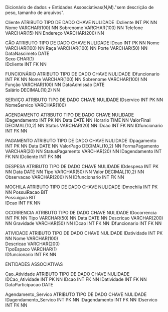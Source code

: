Dicionário de dados + Entidades Assosciativas(N,M)."sem descrição de peso, tamanho de arquivos".


Cliente
ATRIBUTO	TIPO DE DADO	CHAVE	NULIDADE
IDcliente	INT	        PK	NN
Nome	        VARCHAR(100)		NN
Sobrenome	VARCHAR(100)		NN
Telefone	VARCHAR(15)		NN
Endereço	VARCHAR(200)		NN

CÃO
ATRIBUTO	TIPO DE DADO	CHAVE	NULIDADE
IDcao	        INT	        PK	NN
Nome	        VARCHAR(100)		NN
Raça	        VARCHAR(100)		NN
Porte	        VARCHAR(50)		NN
DataNascimeto	DATE		
Sexo	        CHAR(1)		
IDcliente	INT	        FK	NN



FUNCIONÁRIO
ATRIBUTO	TIPO DE  DADO	CHAVE	NULIDADE
IDfuncionario	INT	        PK	NN
Nome	        VARCHAR(100)		NN
Sobrenome	VARCHAR(100)		NN
Função	        VARCHAR(100)		NN
DataAdmissão	DATE		
Salário	        DECIMAL(10,2)		NN

SERVIÇO
ATRIBUTO	TIPO DE DADO	CHAVE	NULIDADE
IDservico	INT	        PK	NN
NomeServico	VARCHAR(100)		

AGENDAMENTO
ATRIBUTO	TIPO DE DADO	CHAVE	NULIDADE
IDagendamento	INT	        PK	NN
Data	        DATE	  	        NN
Horario	        TIME		        NN
ValorFinal	DECIMAL(10,2)		NN
Status	        VARCHAR(20)		NN
IDcao	        INT	        FK	NN
IDfuncionario	INT	        FK	NN

PAGAMENTO
ATRIBUTO	TIPO DE DADO	CHAVE	NULIDADE
IDpagamento	INT	        PK	NN
Data	        DATE		        NN
ValorPago	DECIMAL(10,2)		NN
FormaPagamento	VARCHAR(20)		NN
StatusPagamento	VARCHAR(20)		NN
IDagendamento	INT	        FK	NN
IDcliente	INT	        FK	NN

DESPESA
ATRIBUTO	TIPO DE DADO	CHAVE	NULIDADE
IDdespesa	INT	        PK	NN
Data	        DATE		        NN
Tipo	        VARCHAR(50)		NN
Valor	        DECIMAL(10,2)		NN
Observacao	VARCHAR(200)		NN
IDfuncionario	INT	        FK	NN

MOCHILA
ATRIBUTO	TIPO DE DADO	CHAVE	NULIDADE
IDmochila	INT	PK	NN
PossuiRacao	BIT		
Possuiguia	BIT		
IDcao	        INT	FK	NN

OCORRENCIA
ATRIBUTO	TIPO DE DADO	CHAVE	NULIDADE
IDocorrencia	INT	        PK	NN
Tipo	        VARCHAR(50)		NN
Data	        DATE		        NN
Descricao	VARCHAR(200)		NN
Gravidade	VARCHAR(50)		NN
IDcao	        INT	        FK	NN
IDfuncionario	INT	        FK	NN

ATIVIDADE
ATRIBUTO	TIPO DE DADO	CHAVE	NULIDADE
IDatividade	INT	        PK	NN
Nome	        VARCHAR(100)		
Descricao	VARCHAR(200)		
TipoEspaco	VARCHAR(1)		
IDfuncionario	INT	        FK	NN

ENTIDADES ASSOCIATIVAS 

Cao_Atividade
ATRIBUTO	  TIPO DE DADO	CHAVE	NULIDADE
IDCao_Atividade	  INT	        PK	NN
IDcao	          INT	        FK 	NN
IDatividade	  INT	        FK	NN
DataParticipacao  DATE		

Agendamento_Servico
ATRIBUTO	TIPO DE DADO	CHAVE	NULIDADE
IDagendamento_Servico	        INT	PK	NN
IDagendamento	                INT	FK	NN
IDservico	                INT	FK	NN

